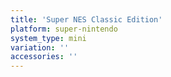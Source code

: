 ```yaml
---
title: 'Super NES Classic Edition'
platform: super-nintendo
system_type: mini
variation: ''
accessories: ''
---
```

